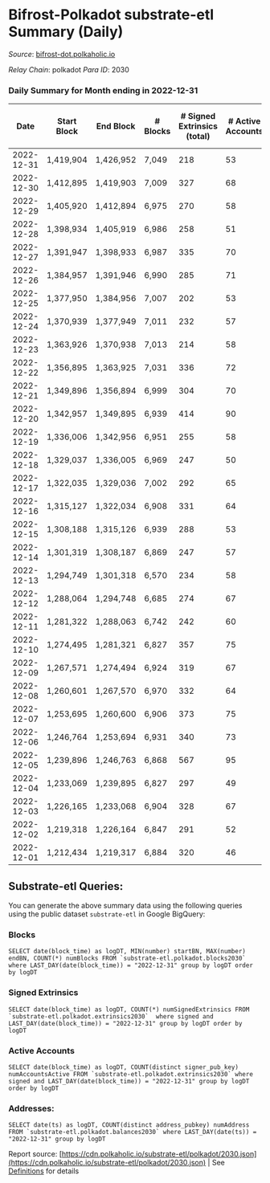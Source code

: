 # Bifrost-Polkadot substrate-etl Summary (Daily)

_Source_: [bifrost-dot.polkaholic.io](https://bifrost-dot.polkaholic.io)

*Relay Chain*: polkadot
*Para ID*: 2030



### Daily Summary for Month ending in 2022-12-31


| Date | Start Block | End Block | # Blocks | # Signed Extrinsics (total) | # Active Accounts | # Passive | # New | # Addresses with Balances | # Events | # Transfers | # XCM Transfers In | # XCM Transfers Out |
| ---- | ----------- | --------- | -------- | --------------------------- | ----------------- | --------- | ----- | ------------------------- | -------- | ----------- | ------------------ | ------------------- |
| 2022-12-31 | 1,419,904 | 1,426,952 | 7,049  | 218 | 53 |  |  | 3,412 | 16,025 | 115  | 19 ($1,696.07) | 6 ($2,845.66) |
| 2022-12-30 | 1,412,895 | 1,419,903 | 7,009  | 327 | 68 |  |  | 3,411 | 17,056 | 282  | 25 ($13,134.61) | 5 ($2,261.40) |
| 2022-12-29 | 1,405,920 | 1,412,894 | 6,975  | 270 | 58 |  |  | 3,404 | 16,486 | 184  | 28 ($2,764.77) | 6 ($3,371.32) |
| 2022-12-28 | 1,398,934 | 1,405,919 | 6,986  | 258 | 51 |  |  | 3,398 | 16,348 | 167  | 20 ($5,365.51) | 5 ($454.54) |
| 2022-12-27 | 1,391,947 | 1,398,933 | 6,987  | 335 | 70 |  |  | 3,389 | 16,997 | 259  | 25 ($46,375.21) | 8 ($3,652.81) |
| 2022-12-26 | 1,384,957 | 1,391,946 | 6,990  | 285 | 71 |  |  | 3,383 | 16,443 | 160  | 15 ($9,811.09) | 7 ($6,037.99) |
| 2022-12-25 | 1,377,950 | 1,384,956 | 7,007  | 202 | 53 |  |  | 3,376 | 15,854 | 129  | 22 ($2,334.52) | 3 ($725.20) |
| 2022-12-24 | 1,370,939 | 1,377,949 | 7,011  | 232 | 57 |  |  | 3,373 | 16,101 | 153  | 19 ($4,077.62) | 21 ($4,282.44) |
| 2022-12-23 | 1,363,926 | 1,370,938 | 7,013  | 214 | 58 |  |  | 3,373 | 15,982 | 147  | 24 ($52,964.95) | 10 ($1,687.39) |
| 2022-12-22 | 1,356,895 | 1,363,925 | 7,031  | 336 | 72 |  |  | 3,368 | 17,152 | 337  | 33 ($6,039.63) | 9 ($6,336.51) |
| 2022-12-21 | 1,349,896 | 1,356,894 | 6,999  | 304 | 70 |  |  | 3,362 | 16,801 | 213  | 26 ($55,083.17) | 10 ($9,164.04) |
| 2022-12-20 | 1,342,957 | 1,349,895 | 6,939  | 414 | 90 |  |  | 3,355 | 17,683 | 398  | 35 ($3,594.18) | 34 ($40,672.37) |
| 2022-12-19 | 1,336,006 | 1,342,956 | 6,951  | 255 | 58 |  |  | 3,346 | 16,256 | 169  | 25 ($31,428.50) | 4 ($565.05) |
| 2022-12-18 | 1,329,037 | 1,336,005 | 6,969  | 247 | 50 |  |  | 3,342 | 16,186 | 158  | 16 ($443.26) | 3 ($351.08) |
| 2022-12-17 | 1,322,035 | 1,329,036 | 7,002  | 292 | 65 |  |  | 3,338 | 16,835 | 261  | 36 ($15,231.34) | 7 ($1,215.80) |
| 2022-12-16 | 1,315,127 | 1,322,034 | 6,908  | 331 | 64 |  |  | 3,324 | 16,861 | 295  | 23 ($2,320.17) | 19 ($2,561.81) |
| 2022-12-15 | 1,308,188 | 1,315,126 | 6,939  | 288 | 53 |  |  | 3,320 | 16,545 | 215  | 26 ($3,570.96) | 6 ($1,216.75) |
| 2022-12-14 | 1,301,319 | 1,308,187 | 6,869  | 247 | 57 |  |  | 3,315 | 16,057 | 179 ($6,332.66) | 23 ($10,497.87) | 6 ($3,324.31) |
| 2022-12-13 | 1,294,749 | 1,301,318 | 6,570  | 234 | 58 |  |  | 3,308 | 15,375 | 217  | 27 ($11,049.27) | 7 ($266,523.25) |
| 2022-12-12 | 1,288,064 | 1,294,748 | 6,685  | 274 | 67 |  |  |  | 15,959 | 242  | 27 ($4,910.71) | 9 ($77.85) |
| 2022-12-11 | 1,281,322 | 1,288,063 | 6,742  | 242 | 60 |  |  | 3,296 | 15,769 | 197  | 33 ($4,974.58) | 3 ($527.49) |
| 2022-12-10 | 1,274,495 | 1,281,321 | 6,827  | 357 | 75 |  |  | 3,291 | 16,979 | 356  | 33 ($123,210.22) | 8 ($6,557.05) |
| 2022-12-09 | 1,267,571 | 1,274,494 | 6,924  | 319 | 67 |  |  | 3,280 | 16,896 | 288  | 38 ($9,069.65) | 4 ($691.98) |
| 2022-12-08 | 1,260,601 | 1,267,570 | 6,970  | 332 | 64 |  |  | 3,270 | 16,885 | 198  | 21 ($15,518.07) | 12 ($1,965.87) |
| 2022-12-07 | 1,253,695 | 1,260,600 | 6,906  | 373 | 75 |  |  | 3,259 | 17,286 | 290  | 39 ($10,139.83) | 7 ($104.32) |
| 2022-12-06 | 1,246,764 | 1,253,694 | 6,931  | 340 | 73 |  |  | 3,245 | 17,022 | 306  | 44 ($15,367.36) | 9 ($1,011.88) |
| 2022-12-05 | 1,239,896 | 1,246,763 | 6,868  | 567 | 95 |  |  | 3,235 | 19,108 | 601  | 65 ($68,076.28) | 13 ($7,133.00) |
| 2022-12-04 | 1,233,069 | 1,239,895 | 6,827  | 297 | 49 |  |  | 3,208 | 16,344 | 118  | 23 ($2,678.99) | 2 ($39.96) |
| 2022-12-03 | 1,226,165 | 1,233,068 | 6,904  | 328 | 67 |  |  | 3,201 | 16,907 | 282  | 27 ($6,234.60) | 4 ($7,684.23) |
| 2022-12-02 | 1,219,318 | 1,226,164 | 6,847  | 291 | 52 |  |  | 3,196 | 16,413 | 172  | 27 ($57,171.79) | 2 ($714.98) |
| 2022-12-01 | 1,212,434 | 1,219,317 | 6,884  | 320 | 46 |  |  | 3,191 | 16,551 | 148  | 24 ($1,544.36) | 2 ($274.87) |

## Substrate-etl Queries:
You can generate the above summary data using the following queries using the public dataset `substrate-etl` in Google BigQuery:


### Blocks
```
SELECT date(block_time) as logDT, MIN(number) startBN, MAX(number) endBN, COUNT(*) numBlocks FROM `substrate-etl.polkadot.blocks2030`  where LAST_DAY(date(block_time)) = "2022-12-31" group by logDT order by logDT
```


### Signed Extrinsics
```
SELECT date(block_time) as logDT, COUNT(*) numSignedExtrinsics FROM `substrate-etl.polkadot.extrinsics2030`  where signed and LAST_DAY(date(block_time)) = "2022-12-31" group by logDT order by logDT
```


### Active Accounts
```
SELECT date(block_time) as logDT, COUNT(distinct signer_pub_key) numAccountsActive FROM `substrate-etl.polkadot.extrinsics2030` where signed and LAST_DAY(date(block_time)) = "2022-12-31" group by logDT order by logDT
```


### Addresses:
```
SELECT date(ts) as logDT, COUNT(distinct address_pubkey) numAddress FROM `substrate-etl.polkadot.balances2030` where LAST_DAY(date(ts)) = "2022-12-31" group by logDT
```



Report source: [https://cdn.polkaholic.io/substrate-etl/polkadot/2030.json](https://cdn.polkaholic.io/substrate-etl/polkadot/2030.json) | See [Definitions](/DEFINITIONS.md) for details
